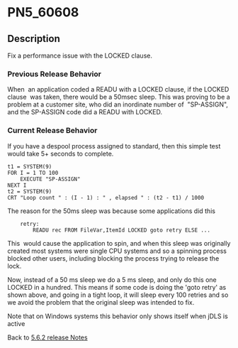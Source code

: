# PN5_60608

<PageHeader />

## Description

Fix a performance issue with the LOCKED clause.

### Previous Release Behavior

When  an application coded a READU with a LOCKED clause, if the LOCKED clause  was taken, there would be a 50msec sleep. This was proving to be a problem at a customer site, who did an inordinate number of  "SP-ASSIGN", and the SP-ASSIGN code did a READU with LOCKED.

### Current Release Behavior

If you have a despool process assigned to standard, then this simple test would take 5+ seconds to complete.

```
t1 = SYSTEM(9)
FOR I = 1 TO 100
    EXECUTE "SP-ASSIGN"
NEXT I
t2 = SYSTEM(9)
CRT "Loop count " : (I - 1) : " , elapsed " : (t2 - t1) / 1000
```

The reason for the 50ms sleep was because some applications did this

```
    retry:
        READU rec FROM FileVar,ItemId LOCKED goto retry ELSE ...
```

This  would cause the application to spin, and when this sleep was originally created most systems were single CPU systems and so a spinning process blocked other users, including blocking the process trying to release the lock.

Now, instead of a 50 ms sleep we do a 5 ms sleep, and only do this one LOCKED in a hundred. This means if some code is doing the 'goto retry' as shown above, and going in a tight loop, it will sleep every 100 retries and so we avoid the problem that the original sleep was intended to fix.

Note that on Windows systems this behavior only shows itself when jDLS is active

Back to [5.6.2 release Notes](./../README.md)
